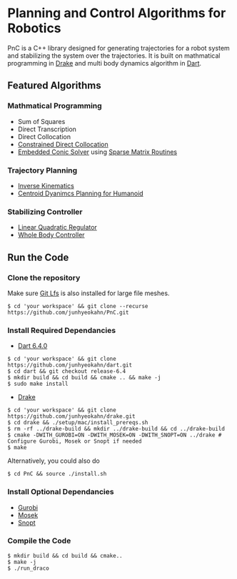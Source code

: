 # Planning and Control Algorithms for Robotics
PnC is a C++ library designed for generating trajectories for a robot system
and stabilizing the system over the trajectories. It is built on mathmatical
programming in [Drake](https://github.com/junhyeokahn/drake) and multi body
dynamics algorithm in [Dart](https://github.com/junhyeokahn/dart).

## Featured Algorithms

### Mathmatical Programming
- Sum of Squares
- Direct Transcription
- Direct Collocation
- [Constrained Direct Collocation](https://github.com/DAIRLab/dairlib-public)
- [Embedded Conic Solver](https://github.com/embotech/ecos) using [Sparse Matrix Routines](http://www.suitesparse.com)

### Trajectory Planning
- [Inverse Kinematics](https://github.com/junhyeokahn/dart)
- [Centroid Dyanimcs Planning for Humanoid](https://arxiv.org/pdf/1709.09265.pdf)

### Stabilizing Controller
- [Linear Quadratic Regulator](https://github.com/RobotLocomotion/drake)
- [Whole Body Controller](https://arxiv.org/pdf/1807.01222.pdf)

## Run the Code

### Clone the repository
Make sure [Git Lfs](https://git-lfs.github.com/) is also installed for large file meshes.
```
$ cd 'your workspace' && git clone --recurse https://github.com/junhyeokahn/PnC.git
```

### Install Required Dependancies
- [Dart 6.4.0](https://github.com/junhyeokahn/dart)
```
$ cd 'your workspace' && git clone https://github.com/junhyeokahn/dart.git
$ cd dart && git checkout release-6.4
$ mkdir build && cd build && cmake .. && make -j
$ sudo make install
```
- [Drake](https://github.com/junhyeokahn/drake)
```
$ cd 'your workspace' && git clone https://github.com/junhyeokahn/drake.git
$ cd drake && ./setup/mac/install_prereqs.sh
$ rm -rf ../drake-build && mkdir ../drake-build && cd ../drake-build
$ cmake -DWITH_GUROBI=ON -DWITH_MOSEK=ON -DWITH_SNOPT=ON ../drake # Configure Gurobi, Mosek or Snopt if needed
$ make
```
Alternatively, you could also do
```
$ cd PnC && source ./install.sh
```

### Install Optional Dependancies
- [Gurobi](http://www.gurobi.com/)
- [Mosek](https://www.mosek.com/)
- [Snopt](http://ccom.ucsd.edu/~optimizers)

### Compile the Code
```
$ mkdir build && cd build && cmake..
$ make -j
$ ./run_draco
```
